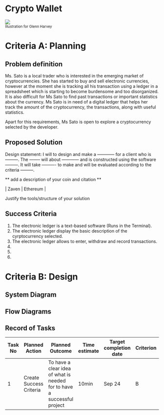 # Crypto Wallet

![](22ROOSE-master768.gif)  
<sub>Illustration for Glenn Harvey</sub>

# Criteria A: Planning

## Problem definition

Ms. Sato is a local trader who is interested in the emerging market of cryptocurrencies. She has started to buy and sell electronic currencies, however at the moment she is tracking all his transaction using a ledger in a spreadsheet which is starting to become burdensome and too disorganized. It is also difficult for Ms Sato to find past transactions or important statistics about the currency. Ms Sato is in need of a digital ledger that helps her track the amount of the cryptocurrency, the transactions, along with useful statistics. 

Apart for this requirements, Ms Sato is open to explore a cryptocurrency selected by the developer.

## Proposed Solution

Design statement:
I will to design and make a ———— for a client who is ———. The ——– will about ———— and is constructed using the software ———. It will take  ———- to make and will be evaluated according to the criteria ———.

** add a description of your coin and citation **

| Zaven     | Ethereum  |

Justify the tools/structure of your solution

## Success Criteria
1. The electronic ledger is a text-based software (Runs in the Terminal).
2. The electronic ledger display the basic description of the cyrptocurrency selected.
3. The electronic ledger allows to enter, withdraw and record transactions.
4.
5.
6.

# Criteria B: Design

## System Diagram

## Flow Diagrams


## Record of Tasks
| Task No | Planned Action                                                | Planned Outcome                                                                                                 | Time estimate | Target completion date | Criterion |
|---------|---------------------------------------------------------------|-----------------------------------------------------------------------------------------------------------------|---------------|------------------------|-----------|
| 1       | Create Success Criteria                                         | To have a clear idea of what is needed for to have a successful project                        | 10min         | Sep 24                 | B         |
